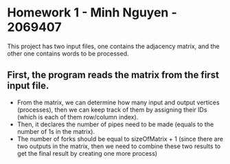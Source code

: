 # Homework 1 - Minh Nguyen - 2069407

This project has two input files, one contains the adjacency matrix, and the other one contains words to be processed.

## First, the program reads the matrix from the first input file.
- From the matrix, we can determine how many input and output vertices (processes), then we can keep track of them by assigning their IDs (which is each of them row/column index).
- Then, it declares the number of pipes need to be made (equals to the number of 1s in the matrix).
- The number of forks should be equal to sizeOfMatrix + 1 (since there are two outputs in the matrix, then we need to combine these two results to get the final result by creating one more process)
